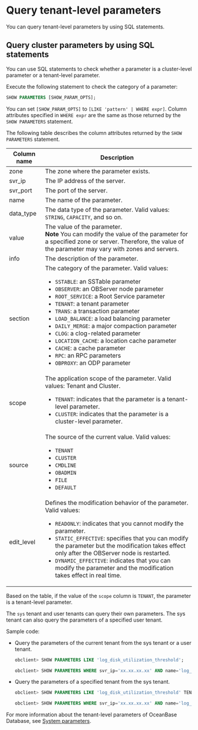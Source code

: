 # Query tenant-level parameters

You can query tenant-level parameters by using SQL statements.

## Query cluster parameters by using SQL statements

You can use SQL statements to check whether a parameter is a cluster-level parameter or a tenant-level parameter.

Execute the following statement to check the category of a parameter:

```sql
SHOW PARAMETERS [SHOW_PARAM_OPTS];
```

You can set `[SHOW_PARAM_OPTS]` to `[LIKE 'pattern' | WHERE expr]`. Column attributes specified in `WHERE expr` are the same as those returned by the `SHOW PARAMETERS` statement.

The following table describes the column attributes returned by the `SHOW PARAMETERS` statement.

| Column name | Description |
|------------|---------------------------------------------------------------------------------------------------------------------------------------------------------------------------------------------------------------------------------------------------------------------------------------------------------------------------------------------------------------------------------------------------------------------------------------------------------------------------------------------------------------------------------------------------------------------------------------------------------------------------------------------------------------------------------------------------------------------------------------------------------------------------------------------------------------------------------------------------|
| zone | The zone where the parameter exists.  |
| svr_ip | The IP address of the server.  |
| svr_port | The port of the server.  |
| name | The name of the parameter.  |
| data_type | The data type of the parameter. Valid values: `STRING`, `CAPACITY`, and so on.  |
| value | The value of the parameter.  </br>**Note** You can modify the value of the parameter for a specified zone or server. Therefore, the value of the parameter may vary with zones and servers.  |
| info | The description of the parameter.  |
| section | The category of the parameter. Valid values: <ul><li>`SSTABLE`: an SSTable parameter </li> <li>`OBSERVER`: an OBServer node parameter </li>   <li>`ROOT_SERVICE`: a Root Service parameter </li> <li>`TENANT`: a tenant parameter </li>   <li>`TRANS`: a transaction parameter </li> <li>`LOAD_BALANCE`: a load balancing parameter </li>  <li>`DAILY_MERGE`: a major compaction parameter </li> <li>`CLOG`: a clog-related parameter  </li>  <li>`LOCATION_CACHE`: a location cache parameter </li> <li>`CACHE`: a cache parameter </li>   <li>`RPC`: an RPC parameters </li> <li>`OBPROXY`: an ODP parameter </li></ul> |
| scope | The application scope of the parameter. Valid values: Tenant and Cluster.<ul><li>`TENANT`: indicates that the parameter is a tenant-level parameter.</li> <li>`CLUSTER`: indicates that the parameter is a cluster-level parameter.</li></ul> |
| source | The source of the current value. Valid values: <ul><li>`TENANT`</li> <li>`CLUSTER` </li> <li>`CMDLINE`</li> <li>`OBADMIN` </li> <li>`FILE`</li> <li>`DEFAULT` </li></ul> |
| edit_level | Defines the modification behavior of the parameter. Valid values: <ul><li>`READONLY`: indicates that you cannot modify the parameter. </li> <li>`STATIC_EFFECTIVE`: specifies that you can modify the parameter but the modification takes effect only after the OBServer node is restarted. </li> <li>`DYNAMIC_EFFECTIVE`: indicates that you can modify the parameter and the modification takes effect in real time. </li></ul> |

Based on the table, if the value of the `scope` column is `TENANT`, the parameter is a tenant-level parameter.

The `sys` tenant and user tenants can query their own parameters. The sys tenant can also query the parameters of a specified user tenant.

Sample code:

* Query the parameters of the current tenant from the sys tenant or a user tenant.

   ```sql
   obclient> SHOW PARAMETERS LIKE 'log_disk_utilization_threshold';

   obclient> SHOW PARAMETERS WHERE svr_ip='xx.xx.xx.xx' AND name='log_disk_utilization_threshold';
   ```

* Query the parameters of a specified tenant from the sys tenant.

   ```sql
   obclient> SHOW PARAMETERS LIKE 'log_disk_utilization_threshold' TENANT='mytenant';

   obclient> SHOW PARAMETERS WHERE svr_ip='xx.xx.xx.xx' AND name='log_disk_utilization_threshold' TENANT='mytenant';
   ```

For more information about the tenant-level parameters of OceanBase Database, see [System parameters](../../../../500.system-reference/100.system-configuration-items/100.system-configuration-items-overview.md).
